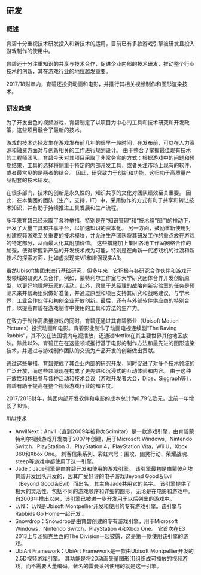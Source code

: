 ## 研发

### 概述

育碧十分重视技术研发投入和新技术的运用，目前已有多款游戏引擎被研发且投入游戏制作的使用中。

育碧还十分注重知识的共享与技术合作，促进企业内部的技术研发，推动整个行业技术的创新，其在游戏行业的地位越发重要。

2017/18财年内，育碧还投资动画和电影，并推行其相关视频制作和图形渲染技术。

### 研发政策

为了开发出色的视频游戏，育碧制定了以项目为中心的工具和技术研究和开发政策，这些项目融合了最新的技术。

游戏的技术选择发生在游戏发布前几年的很早一段时间，在发布前，可以在人力资源和融资方面对与创新相关的工作进行规划设计。 由于整合了掌握最佳现有技术的工程师团队，育碧今天对其项目采取了非常务实的方式：根据游戏中的问题和预期结果，工具的选择将侧重于特定的内部开发工具，或者关注市场上现有的软件，或者最常见的是两者的结合。 因此，研究致力于创新和功能，这归功于高质量产品配套的技术研发。

在很多部门，技术的创新是永久性的，知识共享的文化对团队绩效至关重要。 因此，在本集团的团队（生产，支持，IT）中，采用协作的方式有利于共享和转让技术知识，并有助于持续推进工具发展和生产流程。

多年来育碧已经采取了各种举措，特别是在“知识管理”和“技术组”部门的推动下，开发了大量工具和共享平台，以加速知识的资本化。 另一方面，鼓励重新使用对创建视频游戏至关重要的技术模块，并允许生产团队将其研发工作的重点放在游戏的特定部分，从而最大化其附加价值。 这些措施加上集团各地工作室网络合作的加强，使得掌握新产品的开发技术成为可能，特别是在向新一代游戏机的过渡和新技术的探索方面，比如虚拟现实VR和增强现实AR。

虽然Ubisoft集团未进行基础研究，但多年来，它积极与各研究合作伙伴和游戏开发领域的研究人员合作。例如，蒙特利尔工作室与大学研究团体合作开发创新原型，以更好地理解玩家的活动。此外，隶属于总经理的战略创新实验室的任务是预测未来并帮助组织做好准备，并通过原型和项目支持其研究和战略建议，与学术界，工业合作伙伴和初创企业开放创新。最后，还有与外部软件供应商的特别合作，以提高育碧在游戏制作中使用的工具和方法的生产力。

在致力于制作高质量游戏的同时，育碧还通过其育碧影业（Ubisoft Motion Pictures）投资动画和电影。育碧影业制作了动画电视连续剧“The Raving Rabbis”，其不仅在法国境内电视播放，还通过Netflix在其主要世界其他地区放映。除此以外，育碧正在在这些领域推行基于电影的制作方法和最先进的图形渲染技术，并通过与游戏制作团队的交流为产品开发的创新做出贡献。

通过这些举措，育碧完成了其企业内部的研究开发，同时促进了对多个技术领域的广泛开放，而这些领域现在构成了更先进和沉浸式的互动体验和内容。 由于这种开放性和积极参与各种活动和技术会议（游戏开发者大会，Dice，Siggraph等），育碧有助于提高在整个视频游戏行业的知名度。

2017/2018财年，集团内部开发软件和电影的成本总计为6.79亿欧元，比前一年增长了18％。

###技术

- AnvilNext：Anvil（直到2009年被称为Scimitar）是一款游戏引擎，由育碧蒙特利尔视频游戏开发商于2007年创建，用于Microsoft Windows，Nintendo Switch，PlayStation 3，PlayStation 4，PlayStation Vita，Wii U，Xbox 360和Xbox One。 刺客信条系列、彩虹六号：围攻、幽灵行动、荣耀战魂、steep等游戏中都使用了这一引擎。
- Jade：Jade引擎是由育碧开发和使用的游戏引擎。 该引擎最初是由蒙彼利埃育碧开发团队开发的，因其广受好评的电子游戏Beyond Good＆Evil（Beyond Good＆Evil）而出名，其主角Jade共用它的名字。 该引擎提供了极大的灵活性，包括不同的游戏顺序和详细的图形，无论是在电影和游戏中。 自2003年推出以来，该引擎已被进一步开发用于以后列出的游戏中。
- LyN： LyN是Ubisoft Montpellier开发和使用的专有游戏引擎。该引擎与Rabbids Go Home一起开发 。
- Snowdrop：Snowdrop是由育碧创建的专有游戏引擎，用于Microsoft Windows，Nintendo Switch，PlayStation 4和Xbox One。 它首次在E3 2013上与汤姆克兰西的The Division一起披露，这是第一款使用该引擎的游戏。
- UbiArt Framework：UbiArt Framework是一款由Ubisoft Montpellier开发的2.5D视频游戏引擎。 其功能是将2D动画矢量图形[1]组织成可播放的视频游戏，而不需要大量编码。著名的雷曼系列使用的就是这一引擎。



